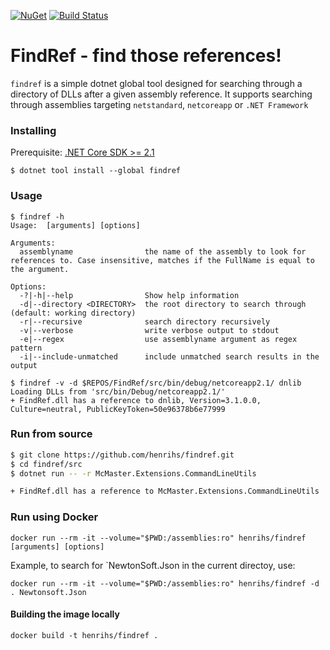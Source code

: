 [![NuGet](https://img.shields.io/nuget/vpre/FindRef.svg?maxAge=2592000)](https://www.nuget.org/packages/FindRef)
[![Build Status](https://dev.azure.com/hhe0094/FindRef/_apis/build/status/henrihs.findref.ci?branchName=master)](https://dev.azure.com/hhe0094/FindRef/_build/latest?definitionId=1&branchName=master)

# FindRef - find those references!


`findref` is a simple dotnet global tool designed for searching through a directory of DLLs after a given assembly reference. It supports searching through assemblies targeting `netstandard`, `netcoreapp` or `.NET Framework`

### Installing

Prerequisite: [.NET Core SDK >= 2.1](https://dotnet.microsoft.com/download)

```
$ dotnet tool install --global findref
```

### Usage
```
$ findref -h
Usage:  [arguments] [options]

Arguments:
  assemblyname                the name of the assembly to look for references to. Case insensitive, matches if the FullName is equal to the argument.

Options:
  -?|-h|--help                Show help information
  -d|--directory <DIRECTORY>  the root directory to search through (default: working directory)
  -r|--recursive              search directory recursively
  -v|--verbose                write verbose output to stdout
  -e|--regex                  use assemblyname argument as regex pattern
  -i|--include-unmatched      include unmatched search results in the output

$ findref -v -d $REPOS/FindRef/src/bin/debug/netcoreapp2.1/ dnlib
Loading DLLs from 'src/bin/Debug/netcoreapp2.1/'
+ FindRef.dll has a reference to dnlib, Version=3.1.0.0, Culture=neutral, PublicKeyToken=50e96378b6e77999
```

### Run from source
```sh
$ git clone https://github.com/henrihs/findref.git
$ cd findref/src
$ dotnet run -- -r McMaster.Extensions.CommandLineUtils

+ FindRef.dll has a reference to McMaster.Extensions.CommandLineUtils
```

### Run using Docker

```shell
docker run --rm -it --volume="$PWD:/assemblies:ro" henrihs/findref [arguments] [options]
```

Example, to search for `NewtonSoft.Json in the current directoy, use:

```shell
docker run --rm -it --volume="$PWD:/assemblies:ro" henrihs/findref -d . Newtonsoft.Json
```

#### Building the image locally

```shell
docker build -t henrihs/findref .
```
